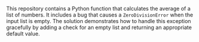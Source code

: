 This repository contains a Python function that calculates the average of a list of numbers. It includes a bug that causes a `ZeroDivisionError` when the input list is empty.  The solution demonstrates how to handle this exception gracefully by adding a check for an empty list and returning an appropriate default value.